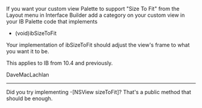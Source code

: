 If you want your custom view Palette to support "Size To Fit" from the Layout menu in Interface Builder add a category on your custom view in your IB Palette code that implements

    
- (void)ibSizeToFit


Your implementation of ibSizeToFit should adjust the view's frame to what you want it to be.

This applies to IB from 10.4 and previously.

DaveMacLachlan

----

Did you try implementing -[NSView sizeToFit]?  That's a public method that should be enough.
